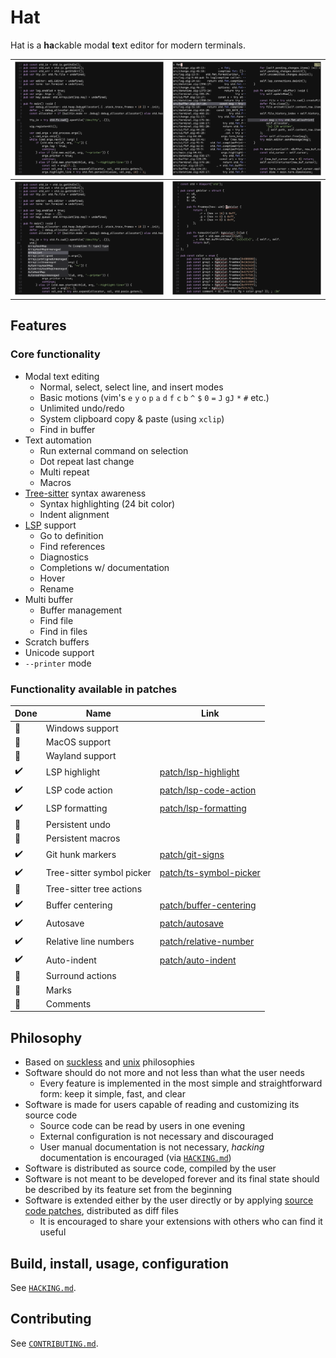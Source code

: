 # Hat

Hat is a **ha**ckable modal **t**ext editor for modern terminals.

| ![Screenshot select](./img/screenshot-select.png) | ![Screenshot select](./img/screenshot-find.png) |
|-----------------------------|-----------------------------|
| ![Screenshot completion](./img/screenshot-cmp.png) | ![Screenshot diagnostics](./img/screenshot-diagnostics.png) |

## Features

### Core functionality

- Modal text editing
    * Normal, select, select line, and insert modes
    * Basic motions (vim's `e` `y` `o` `p` `a` `d` `f` `c` `b` `^` `$` `0` `=` `J` `gJ` `*` `#` etc.)
    * Unlimited undo/redo
    * System clipboard copy & paste (using `xclip`)
    * Find in buffer
- Text automation
    * Run external command on selection
    * Dot repeat last change
    * Multi repeat
    * Macros
- [Tree-sitter](https://tree-sitter.github.io/tree-sitter/) syntax awareness
    * Syntax highlighting (24 bit color)
    * Indent alignment
- [LSP](https://microsoft.github.io/language-server-protocol/) support
    * Go to definition
    * Find references
    * Diagnostics
    * Completions w/ documentation
    * Hover
    * Rename
- Multi buffer
    * Buffer management
    * Find file
    * Find in files
- Scratch buffers
- Unicode support
- `--printer` mode

### Functionality available in patches

| Done | Name                      | Link                                                  |
| ---- | ------------------------  | ----------------------------------------------------- |
| 🚧   | Windows support           |                                                       |
| 🚧   | MacOS support             |                                                       |
| 🚧   | Wayland support           |                                                       |
| ✔️   | LSP highlight             | [patch/lsp-highlight](/patch/lsp-highlight)           |
| ✔️   | LSP code action           | [patch/lsp-code-action](/patch/lsp-code-action)       |
| ✔️   | LSP formatting            | [patch/lsp-formatting](/patch/lsp-formatting)         |
| 🚧   | Persistent undo           |                                                       |
| 🚧   | Persistent macros         |                                                       |
| ✔️   | Git hunk markers          | [patch/git-signs](/patch/git-signs)                   |
| ✔️   | Tree-sitter symbol picker | [patch/ts-symbol-picker](/patch/ts-symbol-picker)     |
| 🚧   | Tree-sitter tree actions  |                                                       |
| ✔️   | Buffer centering          | [patch/buffer-centering](/patch/buffer-centering)     |
| ✔️   | Autosave                  | [patch/autosave](/patch/autosave)                     |
| ✔️   | Relative line numbers     | [patch/relative-number](/patch/relative-number)       |
| ✔️   | Auto-indent               | [patch/auto-indent](/patch/auto-indent)               |
| 🚧   | Surround actions          |                                                       |
| 🚧   | Marks                     |                                                       |
| 🚧   | Comments                  |                                                       |

## Philosophy

- Based on [suckless](https://suckless.org/philosophy/) and
[unix](https://en.wikipedia.org/wiki/Unix_philosophy) philosophies
- Software should do not more and not less than what the user needs
    * Every feature is implemented in the most simple and straightforward form: keep it simple, fast, and clear
- Software is made for users capable of reading and customizing its source code
    * Source code can be read by users in one evening
    * External configuration is not necessary and discouraged
    * User manual documentation is not necessary, _hacking_ documentation is encouraged (via [`HACKING.md`](HACKING.md))
- Software is distributed as source code, compiled by the user
- Software is not meant to be developed forever and its final state should be described by its feature set from
the beginning
- Software is extended either by the user directly or by applying
[source code patches](https://en.wikipedia.org/wiki/Patch_(computing)#Source_code_patching), distributed as diff files
    * It is encouraged to share your extensions with others who can find it useful

## Build, install, usage, configuration

See [`HACKING.md`](HACKING.md).

## Contributing

See [`CONTRIBUTING.md`](CONTRIBUTING.md).
